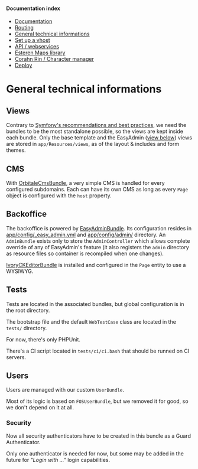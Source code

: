 
#### Documentation index

* [Documentation](../README.md)
* [Routing](routing.md)
* [General technical informations](technical.md)
* [Set up a vhost](vhosts.md)
* [API / webservices](api.md)
* [Esteren Maps library](maps.md)
* [Corahn Rin / Character manager](character_manager.md)
* [Deploy](deploy.md)

# General technical informations

## Views

Contrary to [Symfony's recommendations and best practices](http://symfony.com/doc/current/best_practices/templates.html#template-locations),
we need the bundles to be the most standalone possible, so the views are kept inside each bundle.
Only the base template and the EasyAdmin ([view below](#backoffice)) views are stored in `app/Resources/views`,
 as of the layout & includes and form themes.

## CMS

With [OrbitaleCmsBundle](https://github.com/Orbitale/CmsBundle), a very simple CMS is handled for every configured
 subdomains. Each can have its own CMS as long as every `Page` object is configured with the `host` property.

## Backoffice

The backoffice is powered by [EasyAdminBundle](https://github.com/javiereguiluz/EasyAdminBundle).
Its configuration resides in [app/config/_easy_admin.yml](../app/config/_easyadmin.yml) and
 [app/config/admin/](../app/config/admin/) directory.
An `AdminBundle` exists only to store the `AdminController` which allows complete override of any of EasyAdmin's feature
(it also registers the `admin` directory as resource files so container is recompiled when one changes).

[IvoryCKEditorBundle](https://github.com/egeloen/IvoryCKEditorBundle) is installed and configured in the `Page` entity
 to use a WYSIWYG.

## Tests

Tests are located in the associated bundles, but global configuration is in the root directory.

The bootstrap file and the default `WebTestCase` class are located in the `tests/` directory.

For now, there's only PHPUnit.

There's a CI script located in `tests/ci/ci.bash` that should be runned on CI servers.

## Users

Users are managed with our custom `UserBundle`.

Most of its logic is based on `FOSUserBundle`, but we removed it for good, so we don't depend on it at all.
 
### Security

Now all security authenticators have to be created in this bundle as a Guard Authenticator.

Only one authenticator is needed for now, but some may be added in the future for _"Login with ..."_ login capabilities.
